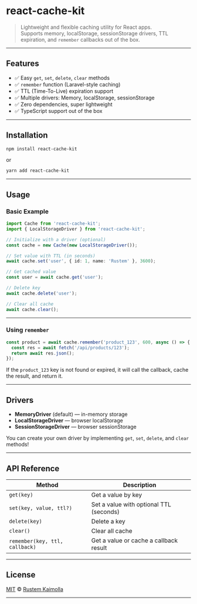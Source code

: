 # react-cache-kit

> Lightweight and flexible caching utility for React apps.  
> Supports memory, localStorage, sessionStorage drivers, TTL expiration, and `remember` callbacks out of the box.

---

## Features

- ✅ Easy `get`, `set`, `delete`, `clear` methods
- ✅ `remember` function (Laravel-style caching)
- ✅ TTL (Time-To-Live) expiration support
- ✅ Multiple drivers: Memory, localStorage, sessionStorage
- ✅ Zero dependencies, super lightweight
- ✅ TypeScript support out of the box

---

## Installation

```bash
npm install react-cache-kit
```

or

```bash
yarn add react-cache-kit
```

---

## Usage

### Basic Example

```typescript
import Cache from 'react-cache-kit';
import { LocalStorageDriver } from 'react-cache-kit';

// Initialize with a driver (optional)
const cache = new Cache(new LocalStorageDriver());

// Set value with TTL (in seconds)
await cache.set('user', { id: 1, name: 'Rustem' }, 3600);

// Get cached value
const user = await cache.get('user');

// Delete key
await cache.delete('user');

// Clear all cache
await cache.clear();
```

---

### Using `remember`

```typescript
const product = await cache.remember('product_123', 600, async () => {
  const res = await fetch('/api/products/123');
  return await res.json();
});
```

If the `product_123` key is not found or expired, it will call the callback, cache the result, and return it.

---

## Drivers

- **MemoryDriver** (default) — in-memory storage
- **LocalStorageDriver** — browser localStorage
- **SessionStorageDriver** — browser sessionStorage

You can create your own driver by implementing `get`, `set`, `delete`, and `clear` methods!

---

## API Reference

| Method        | Description                                         |
| ------------- | --------------------------------------------------- |
| `get(key)`    | Get a value by key                                   |
| `set(key, value, ttl?)` | Set a value with optional TTL (seconds)      |
| `delete(key)` | Delete a key                                         |
| `clear()`     | Clear all cache                                      |
| `remember(key, ttl, callback)` | Get a value or cache a callback result |

---

## License

[MIT](./LICENSE) © [Rustem Kaimolla](https://github.com/rustem-kaimolla)

---

